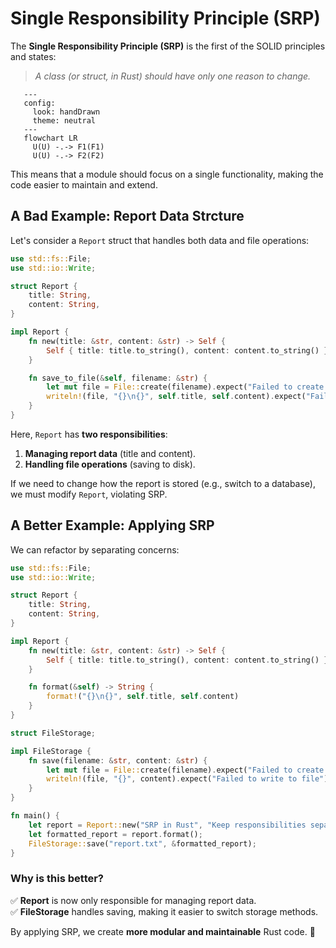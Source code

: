 # Single Responsibility Principle (SRP)

The **Single Responsibility Principle (SRP)** is the first of the SOLID principles and states:  

> *A class (or struct, in Rust) should have only one reason to change.*  

 ```mermaid
    ---
    config:
      look: handDrawn
      theme: neutral
    ---
    flowchart LR
      U(U) -.-> F1(F1)
      U(U) -.-> F2(F2)
```

This means that a module should focus on a single functionality, making the code easier to maintain and extend.  

## A Bad Example: Report Data Strcture

Let's consider a `Report` struct that handles both data and file operations:  

```rust
use std::fs::File;
use std::io::Write;

struct Report {
    title: String,
    content: String,
}

impl Report {
    fn new(title: &str, content: &str) -> Self {
        Self { title: title.to_string(), content: content.to_string() }
    }

    fn save_to_file(&self, filename: &str) {
        let mut file = File::create(filename).expect("Failed to create file");
        writeln!(file, "{}\n{}", self.title, self.content).expect("Failed to write to file");
    }
}
```

Here, `Report` has **two responsibilities**:  

1. **Managing report data** (title and content).  
2. **Handling file operations** (saving to disk).  

If we need to change how the report is stored (e.g., switch to a database), we must modify `Report`, violating SRP.  

## A Better Example: Applying SRP

We can refactor by separating concerns:  

```rust
use std::fs::File;
use std::io::Write;

struct Report {
    title: String,
    content: String,
}

impl Report {
    fn new(title: &str, content: &str) -> Self {
        Self { title: title.to_string(), content: content.to_string() }
    }

    fn format(&self) -> String {
        format!("{}\n{}", self.title, self.content)
    }
}

struct FileStorage;

impl FileStorage {
    fn save(filename: &str, content: &str) {
        let mut file = File::create(filename).expect("Failed to create file");
        writeln!(file, "{}", content).expect("Failed to write to file");
    }
}

fn main() {
    let report = Report::new("SRP in Rust", "Keep responsibilities separate!");
    let formatted_report = report.format();
    FileStorage::save("report.txt", &formatted_report);
}
```

### Why is this better?

✅ **Report** is now only responsible for managing report data.  
✅ **FileStorage** handles saving, making it easier to switch storage methods.  

By applying SRP, we create **more modular and maintainable** Rust code. 🚀
